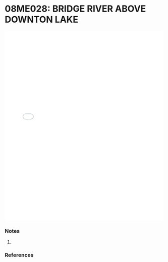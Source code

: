 # 08ME028: BRIDGE RIVER ABOVE DOWNTON LAKE

<iframe src="/distribution_estimation/_static/stations/08ME028_fdc.html" width="100%" height="600" frameborder="0"></iframe>

### Notes
1. 

### References

